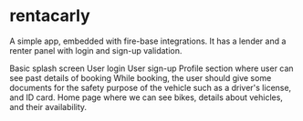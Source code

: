 # rentacarly
A simple app, embedded with fire-base integrations. It has a lender and a renter panel with login and sign-up validation.

Basic splash screen
User login
User sign-up
Profile section where user can see past details of booking 
While booking, the user should give some documents for the safety purpose of the vehicle such as a driver's license, and ID card.
Home page where we can see bikes, details about vehicles, and their availability.
